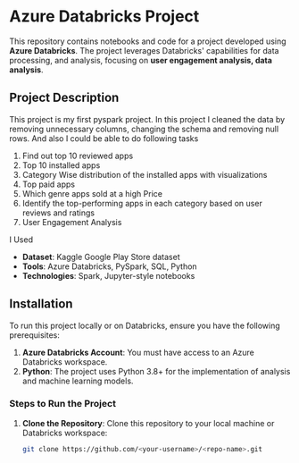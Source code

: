 # Azure Databricks Project

This repository contains notebooks and code for a project developed using **Azure Databricks**. The project leverages Databricks' capabilities for data processing, and analysis, focusing on **user engagement analysis, data analysis**.

## Project Description

This project is my first pyspark project. In this project I cleaned the data by removing unnecessary columns, changing the schema and removing null rows. And also I could be able to do following tasks
1. Find out top 10 reviewed apps
2. Top 10 installed apps
3. Category Wise distribution of the installed apps with visualizations
4. Top paid apps
5. Which genre apps sold at a high Price
6. Identify the top-performing apps in each category based on user reviews and ratings
7. User Engagement Analysis

I Used
- **Dataset**: Kaggle Google Play Store dataset
- **Tools**: Azure Databricks, PySpark, SQL, Python
- **Technologies**: Spark, Jupyter-style notebooks

## Installation

To run this project locally or on Databricks, ensure you have the following prerequisites:

1. **Azure Databricks Account**: You must have access to an Azure Databricks workspace. 
3. **Python**: The project uses Python 3.8+ for the implementation of analysis and machine learning models.

### Steps to Run the Project

1. **Clone the Repository**:
   Clone this repository to your local machine or Databricks workspace:

   ```bash
   git clone https://github.com/<your-username>/<repo-name>.git
